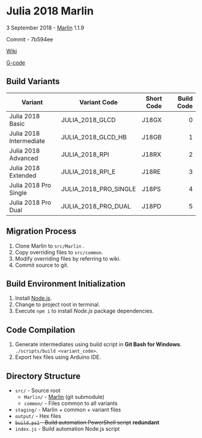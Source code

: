 # Julia 2018 Marlin

3 September 2018 - [Marlin](https://github.com/MarlinFirmware/Marlin/tree/7b594ee4a2feba8872d86efff16f414d93dc01c7) 1.1.9

Commit - 7b594ee

[Wiki](https://github.com/aharshac/FWJulia2018Marlin/wiki)

[G-code](http://marlinfw.org/meta/gcode/)

## Build Variants

| Variant                 | Variant Code          | Short Code | Build Code |
|-------------------------|-----------------------|------------|-----------:|
| Julia 2018 Basic        | JULIA_2018_GLCD       | J18GX      | 0          |
| Julia 2018 Intermediate | JULIA_2018_GLCD_HB    | J18GB      | 1          |
| Julia 2018 Advanced     | JULIA_2018_RPI        | J18RX      | 2          |
| Julia 2018 Extended     | JULIA_2018_RPI_E      | J18RE      | 3          |
| Julia 2018 Pro Single   | JULIA_2018_PRO_SINGLE | J18PS      | 4          |
| Julia 2018 Pro Dual     | JULIA_2018_PRO_DUAL   | J18PD      | 5          |

## Migration Process

1. Clone Marlin to `src/Marlin` .
2. Copy overriding files to `src/common`.
3. Modify overriding files by referring to wiki.
4. Commit source to git.

## Build Environment Initialization

1. Install [Node.js](https://nodejs.org/en/download/).
2. Change to project root in terminal.
3. Execute `npm i` to install *Node.js* package dependencies.

## Code Compilation

1. Generate intermediates using build script in **Git Bash for Windows**.    
    `./scripts/build <variant_code>`.
1. Export hex files using Arduino IDE.


## Directory Structure

- `src/` - Source root
  - `Marlin/` - [Marlin](https://github.com/MarlinFirmware/Marlin) (git submodule)
  - `common/` - Files common to all variants
- `staging/` - Marlin + common + variant files
- `output/` - Hex files
- ~~`build.ps1` - Build automation PowerShell script~~ **redundant**
- `index.js` - Build automation Node.js script